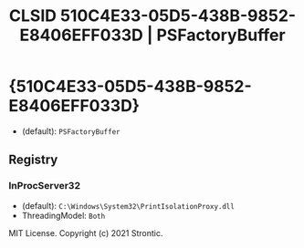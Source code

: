 ﻿---
title: "CLSID 510C4E33-05D5-438B-9852-E8406EFF033D | PSFactoryBuffer"
excerpt: What is COM-Object CLSID 510C4E33-05D5-438B-9852-E8406EFF033D?
---

# {510C4E33-05D5-438B-9852-E8406EFF033D}

* (default): `PSFactoryBuffer`

## Registry


### InProcServer32

* (default): `C:\Windows\System32\PrintIsolationProxy.dll`
* ThreadingModel: `Both`

MIT License. Copyright (c) 2021 Strontic.


